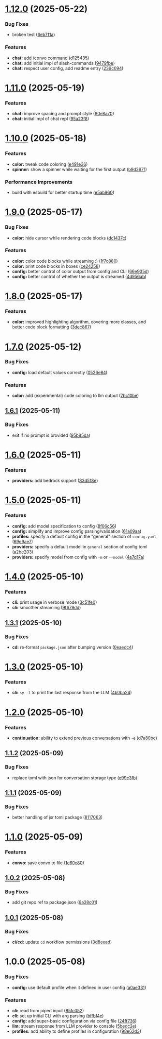 # [1.12.0](https://github.com/drewzemke/synapse/compare/v1.11.0...v1.12.0) (2025-05-22)


### Bug Fixes

* broken test ([6eb711a](https://github.com/drewzemke/synapse/commit/6eb711a741d883a02c45fc8ec29c09e900919099))


### Features

* **chat:** add /convo command ([d125435](https://github.com/drewzemke/synapse/commit/d1254352360b85f48cf6e9d6e2a3bcde27a6c648))
* **chat:** add initial impl of slash-commands ([9479fbe](https://github.com/drewzemke/synapse/commit/9479fbeb72df360233b20b204a47de9c01ddce86))
* **chat:** respect user config, add readme entry ([239c094](https://github.com/drewzemke/synapse/commit/239c09410f501063db9daa1b81928d8431ef6d1e))

# [1.11.0](https://github.com/drewzemke/synapse/compare/v1.10.0...v1.11.0) (2025-05-19)


### Features

* **chat:** improve spacing and prompt style ([80e8a70](https://github.com/drewzemke/synapse/commit/80e8a70a27049bf83db087a470ac1b6a3d5a7b2e))
* **chat:** initial impl of chat repl ([95a23f8](https://github.com/drewzemke/synapse/commit/95a23f8f240fba520f9c8bb88ab5e5f74716771e))

# [1.10.0](https://github.com/drewzemke/synapse/compare/v1.9.0...v1.10.0) (2025-05-18)


### Features

* **color:** tweak code coloring ([e491e36](https://github.com/drewzemke/synapse/commit/e491e36e5021c6ce17f9dc3d384983fee8e7f951))
* **spinner:** show a spinner while waiting for the first output ([b9d3971](https://github.com/drewzemke/synapse/commit/b9d39717b34005f705602a625a131e1570ecc8d0))


### Performance Improvements

* build with esbuild for better startup time ([e5ab960](https://github.com/drewzemke/synapse/commit/e5ab960cef6e0e48e04b9afb1d8ad7b4566da41c))

# [1.9.0](https://github.com/drewzemke/synapse/compare/v1.8.0...v1.9.0) (2025-05-17)


### Bug Fixes

* **color:** hide cursor while rendering code blocks ([dc1437c](https://github.com/drewzemke/synapse/commit/dc1437c6f245a728b31d4a42956f04e2fd3bb7d9))


### Features

* **color:** color code blocks while streaming :) ([1f7c880](https://github.com/drewzemke/synapse/commit/1f7c88097230da5f419470199901ca93d2c7bf21))
* **color:** print code blocks in boxes ([ce24258](https://github.com/drewzemke/synapse/commit/ce24258d85a75eb318c885a47f3c4544668d44ae))
* **config:** better control of color output from config and CLI ([66e935d](https://github.com/drewzemke/synapse/commit/66e935dc985439530c5ee1272fb5274742281b1c))
* **config:** better control of whether the output is streamed ([4d956ab](https://github.com/drewzemke/synapse/commit/4d956ab7331ad13697ab1a4ce818dd6ab329021a))

# [1.8.0](https://github.com/drewzemke/synapse/compare/v1.7.0...v1.8.0) (2025-05-17)


### Features

* **color:** improved highlighting algorithm, covering more classes, and better code block formatting ([3dec867](https://github.com/drewzemke/synapse/commit/3dec867b373a5421af7cfd3d4babe37aaba2abc1))

# [1.7.0](https://github.com/drewzemke/synapse/compare/v1.6.1...v1.7.0) (2025-05-12)


### Bug Fixes

* **config:** load default values correctly ([0526e84](https://github.com/drewzemke/synapse/commit/0526e84aeddf52aaa68a6cdda7822516cddf765e))


### Features

* **color:** add (experimental) code coloring to llm output ([7bc10be](https://github.com/drewzemke/synapse/commit/7bc10becd1c0d648c0e47c71b39d77620e09a888))

## [1.6.1](https://github.com/drewzemke/synapse/compare/v1.6.0...v1.6.1) (2025-05-11)


### Bug Fixes

* exit if no prompt is provided ([95b85da](https://github.com/drewzemke/synapse/commit/95b85dab8154ca238ee7d661bb1b36a5e9a37855))

# [1.6.0](https://github.com/drewzemke/synapse/compare/v1.5.0...v1.6.0) (2025-05-11)


### Features

* **providers:** add bedrock support ([83d518e](https://github.com/drewzemke/synapse/commit/83d518eb142ef185cb8ffb05f62dd27514b77401))

# [1.5.0](https://github.com/drewzemke/synapse/compare/v1.4.0...v1.5.0) (2025-05-11)


### Features

* **config:** add model specification to config ([8f06c56](https://github.com/drewzemke/synapse/commit/8f06c56fc08159737a489e744fbe8d87d6d545eb))
* **config:** simplify and improve config parsing/validation ([61a09aa](https://github.com/drewzemke/synapse/commit/61a09aa14a6e49c9b496157d6a691df51f2a377b))
* **profiles:** specify a default config in the "general" section of `config.yaml` ([69e9ae7](https://github.com/drewzemke/synapse/commit/69e9ae7751b882798cb0ea623e8a2146d63dd390))
* **providers:** specify a default model in `general` section of config.toml ([a2be203](https://github.com/drewzemke/synapse/commit/a2be2034c4dcf04c6f0a3978b210c0d262587691))
* **providers:** specify model from config with `-m` or `--model` ([4e7d17a](https://github.com/drewzemke/synapse/commit/4e7d17aa95497e62dcd77d3d96044a0814ebfa45))

# [1.4.0](https://github.com/drewzemke/synapse/compare/v1.3.1...v1.4.0) (2025-05-10)


### Features

* **cli:** print usage in verbose mode ([3c51fe0](https://github.com/drewzemke/synapse/commit/3c51fe0a73c19b89a0b5d663ff427a1bdfd7018e))
* **cli:** smoother streaming ([9f679dd](https://github.com/drewzemke/synapse/commit/9f679ddbf0b15f9a49e227d96a5fc36d7099a82f))

## [1.3.1](https://github.com/drewzemke/synapse/compare/v1.3.0...v1.3.1) (2025-05-10)


### Bug Fixes

* **cd:** re-format `package.json` after bumping version ([0eaedc4](https://github.com/drewzemke/synapse/commit/0eaedc4f83d6a17dd72a2df57a6e66663802508e))

# [1.3.0](https://github.com/drewzemke/synapse/compare/v1.2.0...v1.3.0) (2025-05-10)


### Features

* **cli:** `sy -l` to print the last response from the LLM ([4b0ba24](https://github.com/drewzemke/synapse/commit/4b0ba247ade2ff047539bbd022c95617016e6fcd))

# [1.2.0](https://github.com/drewzemke/synapse/compare/v1.1.2...v1.2.0) (2025-05-10)


### Features

* **continuation:** ability to extend previous conversations with `-e` ([d7a80bc](https://github.com/drewzemke/synapse/commit/d7a80bc34a9eb63ae6038016ba3aa262d038b39b))

## [1.1.2](https://github.com/drewzemke/synapse/compare/v1.1.1...v1.1.2) (2025-05-09)


### Bug Fixes

* replace toml with json for conversation storage type ([e99c3fb](https://github.com/drewzemke/synapse/commit/e99c3fb0ec69a12a2af69c255782d5f07fbc3819))

## [1.1.1](https://github.com/drewzemke/synapse/compare/v1.1.0...v1.1.1) (2025-05-09)


### Bug Fixes

* better handling of jsr toml package ([8117063](https://github.com/drewzemke/synapse/commit/811706372cd9ae14f31b8caca0a030fadfb6f0c0))

# [1.1.0](https://github.com/drewzemke/synapse/compare/v1.0.2...v1.1.0) (2025-05-09)


### Features

* **convo:** save convo to file ([1c60c80](https://github.com/drewzemke/synapse/commit/1c60c807ff414e3476c4f139e065ca3b1ec4bdee))

## [1.0.2](https://github.com/drewzemke/synapse/compare/v1.0.1...v1.0.2) (2025-05-08)


### Bug Fixes

* add git repo ref to package.json ([6a38c01](https://github.com/drewzemke/synapse/commit/6a38c017f238c9020cefeec19f9127caef048736))

## [1.0.1](https://github.com/drewzemke/synapse/compare/v1.0.0...v1.0.1) (2025-05-08)


### Bug Fixes

* **ci/cd:** update `cd` workflow permissions ([3d8eead](https://github.com/drewzemke/synapse/commit/3d8eeadd82d891f586c329f2a203bdc4a780e96b))

# 1.0.0 (2025-05-08)


### Bug Fixes

* **config:** use default profile when it defined in user config ([a0ae331](https://github.com/drewzemke/synapse/commit/a0ae331a139939246e4ed4255d630d75d67701e2))


### Features

* **cli:** read from piped input ([85fc052](https://github.com/drewzemke/synapse/commit/85fc05280e2e5006ec7aec21aa4e1ca4b3a93e51))
* **cli:** set up initial CLI with arg parsing ([bffbf4e](https://github.com/drewzemke/synapse/commit/bffbf4e4585aa6bfa48cb81cc7c551490593334e))
* **config:** add super-basic configuration via config file ([24ff736](https://github.com/drewzemke/synapse/commit/24ff736c2df7ecee5da7ce4036a63e98342561c3))
* **llm:** stream response from LLM provider to console ([5bedc2e](https://github.com/drewzemke/synapse/commit/5bedc2e0bc4959598d68a55466bfaed5cab2aff7))
* **profiles:** add ability to define profiles in configuration ([98e62d3](https://github.com/drewzemke/synapse/commit/98e62d3733a3173562b05afe8c3529f72615ae5c))
